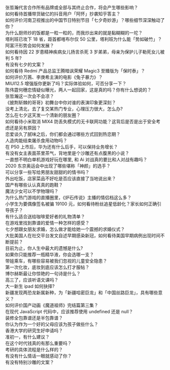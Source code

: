 张哲瀚代言合作所有品牌或全部与其终止合作，将会产生哪些影响？  
如何看待首播带货破亿的抖音用户「阿怀」抄袭知乎答主？  
如何评价河南卫视推出的中国节日特别节目「七夕奇妙游」？哪些细节深深触动了你？  
为什么厨师炒的饭都是一粒一粒的，而我炒出来的就是黏糊糊的一坨？  
塔利班已攻下 18 省，距首都喀布尔仅 50 公里，塔利班为什么能「势如破竹」？阿富汗形势会如何发展？  
如何看待因 22 岁患精神疾病女儿扬言杀死 3 岁弟弟，母亲为保护儿子勒死女儿被判 5 年?  
有没有七夕的文案？  
如何看待 Redmi 产品总监王腾暗讽荣耀 Magic3 至臻版为「保时泰」？  
如何评价万茜、李庚希主演的电影《兔子暴力》？  
MIUI12.5 增强版你更新了吗？实际体验如何，可否分享一下？  
陈伟霆何穗恋情疑似曝光，两人一起回家，这是真的吗？你有什么想说的？  
张哲瀚这一次会不会凉？  
《披荆斩棘的哥哥》初舞台中你对谁的表演印象更深刻？  
没考上清北，去了复交某热门专业，心理压力很大，怎么办?  
怎么在七夕这天发一个清新的朋友圈？  
如何看待小米取消 MIX4 防丢失模式的无卡联网功能？这背后是否是出于安全考虑还是另有原因？  
恋爱谈久了腻味之后，你们都会通过哪些方式回到热恋期？  
人造肉能结束屠杀食用动物吗？  
在 P50 上市后，华为还有什么后手，可以保持业务增长？  
有没有女主表面茶里茶气，背地里是个沙雕还有点腹黑的小说？  
一直想不明白单机游戏好玩在哪里, 和 Ai 对战真的要比和人对战有趣吗？  
2020 东京奥运会中出现了哪些堪称「神颜」的选手？  
可以分享一些写给男朋友甜甜的的情书吗？  
外出吃饭，店家菜品不好吃是否应该直接了当地说出来？  
国产有哪些认认真真的跑鞋？  
魔法少女可以不学物理吗？  
为什么热门游戏的直播圈里，《炉石传说》主播的情侣档这么多？  
小学生为要偶像签名被骗 19100 元，如何看待粉丝追星低龄化？家长如何正确引导孩子？  
有什么适合送给咖啡爱好者的礼物清单？  
在游戏里找到靠谱的爱情一种怎样的感受？  
七夕想跟女朋友求婚，怎么做才能给她一个震撼的求婚仪式？  
大批美国人在社交平台发文自述早期感染新冠，如何看待美国早期病例出现时间不断提前？  
目前为止，你人生中最大的遗憾是什么?  
如果你只能推荐一瓶精华液，你会选哪一支？  
带娃乘车，有哪些容易被我们忽视的儿童安全隐患？  
第一次化妆，底妆到底应该怎么打才服帖？  
博尔赫斯最让你惊艳的一句诗是什么？  
高三了，应该听语文课吗？  
大一新生 ipad 如何抉择?  
新疆发现两恐龙新属新种，为「新疆哈密巨龙」和「中国丝路巨龙」，具有哪些意义？  
如何评价国产动画《魔道祖师》完结篇第三集？  
在现代 JavaScript 代码中，应该推荐使用 undefined 还是 null？  
装修全包靠谱还是半包靠谱？  
你认为作为一个好的父母应该为孩子做些什么？  
香港大学的研究生好申请吗？  
准初一，有什么建议？  
在这个时代钱真的有那么重要吗？  
考研的具体流程是什么样的？  
有没有什么情话一眼就感动了你？  
有没有特别沙雕的文案？  
